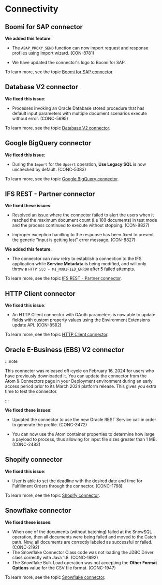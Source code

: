 # Connectivity 

<head>
  <meta name="guidename" content="Release Notes"/>
  <meta name="context" content="GUID-5d064623-d2fd-4836-adbc-bee56790cdfe"/>
</head>

## Boomi for SAP connector
**We added this feature**:
- The `ABAP_PROXY_SEND` function can now import request and response profiles using Import wizard. (CON-8781)

- We have updated the connector's logo to Boomi for SAP.

To learn more, see the topic [Boomi for SAP connector](../../Integration/Connectors/int-Boomi_SAP_connector.md).

## Database V2 connector
**We fixed this issue**:
- Processes invoking an Oracle Database stored procedure that has default input parameters with multiple document scenarios execute without error. (CONC-5695)

To learn more, see the topic [Database V2 connector](../../Integration/Connectors/int-Database_V2_connector_7b04dbdd-ef36-4a2f-b6ff-b038b3f60ff2.mdx).

## Google BigQuery connector
**We fixed this issue**:
- During the `Import` for the `Upsert` operation, **Use Legacy SQL** is now unchecked by default. (CONC-5083)

To learn more, see the topic [Google BigQuery connector](../../Integration/Connectors/r-atm-Google_BigQuery_connector_e68dae37-25d8-4653-8cf8-14406617cd01.md).

## IFS REST - Partner connector
**We fixed these issues**: 
- Resolved an issue where the connector failed to alert the users when it reached the maximum document count (i.e 100 documents) in test mode and the process continued to execute without stopping. (CON-8827)

- Improper exception handling to the response has been fixed to prevent the generic "input is getting lost" error message. (CON-8827)

**We added this feature**:
- The connector can now retry to establish a connection to the IFS application while **Service Metadata** is being modified, and will only throw a `HTTP 503 - MI_MODIFIED_ERROR` after 5 failed attempts. 

To learn more, see the topic [IFS REST - Partner connector](../../Integration/Connectors/int-IFS_REST_Connector_e7e1c825-992f-42f8-a41d-f29f8b4992ea.md).

## HTTP Client connector

**We fixed this issue**:
- An HTTP Client connector with OAuth parameters is now able to update fields with custom property values using the Environment Extensions update API. (CON-8592)

To learn more, see the topic [HTTP Client connector](../../Integration/Connectors/r-atm-HTTP_Client_connector_d64af80e-febe-4cd2-89ad-e3d0fc53c502.md).

## Oracle E-Business (EBS) V2 connector

:::note

This connector was released off-cycle on February 16, 2024 for users who have previously downloaded it. You can update the connector from the Atom & Connectors page in your Deployment environment during an early access period prior to its March 2024 platform release. This gives you extra time to test the connector.

:::

**We fixed these issues**:
- Updated the connector to use the new Oracle REST Service call in order to generate the profile. (CONC-3472)

- You can now use the Atom container properties to determine how large a payload to process, thus allowing for input file sizes greater than 1 MB. (CONC-2483)

## Shopify connector
**We fixed this issue**:
- User is able to set the deadline with the desired date and time for Fulfillment Orders through the connector. (CONC-1798)

To learn more, see the topic [Shopify connector](../../Integration/Connectors/r-atm-Shopify_connector_0ef10e52-18e4-483a-9b59-c0d957f06faa.md).


## Snowflake connector
**We fixed these issues**:
- When one of the documents (without batching) failed at the SnowSQL operation, then all documents were being failed and moved to the Catch path. Now, all documents are correctly labeled as successful or failed. (CONC-2192)
- The Snowflake Connector Class code was not loading the JDBC Driver class correctly with Java 1.8. (CONC-1892)
- The Snowflake Bulk Load operation was not accepting the **Other Format Options** value for the CSV file format. (CONC-1947)

To learn more, see the topic [Snowflake connector](../../Integration/Connectors/int-Snowflake_Connector_f551004c-1429-4fe1-85c1-b345d37ab73c.md).
